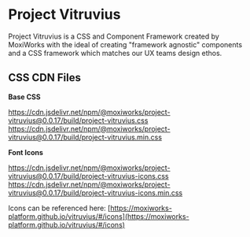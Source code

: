 # Project Vitruvius

Project Vitruvius is a CSS and Component Framework created by MoxiWorks with the ideal of creating "framework agnostic" components and a CSS framework which matches our UX teams design ethos.

## CSS CDN Files

**Base CSS**

https://cdn.jsdelivr.net/npm/@moxiworks/project-vitruvius@0.0.17/build/project-vitruvius.css
https://cdn.jsdelivr.net/npm/@moxiworks/project-vitruvius@0.0.17/build/project-vitruvius.min.css

**Font Icons**

https://cdn.jsdelivr.net/npm/@moxiworks/project-vitruvius@0.0.17/build/project-vitruvius-icons.css
https://cdn.jsdelivr.net/npm/@moxiworks/project-vitruvius@0.0.17/build/project-vitruvius-icons.min.css

Icons can be referenced here: [https://moxiworks-platform.github.io/vitruvius/#/icons](https://moxiworks-platform.github.io/vitruvius/#/icons)